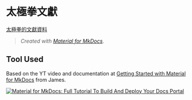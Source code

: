 # 太極拳文獻

[太極拳的文獻資料](https://myseq.github.io/69docs/)

> *Created with [Material for MkDocs](https://squidfunk.github.io/mkdocs-material/)*.

## Tool Used

Based on the YT video and documentation at [Getting Started with Material for MkDocs](https://jameswillett.dev/getting-started-with-material-for-mkdocs/) from James.


[![Material for MkDocs: Full Tutorial To Build And Deploy Your Docs Portal]()](https://www.youtube.com/watch?v=xlABhbnNrfI "Material for MkDocs: Full Tutorial To Build And Deploy Your Docs Portal")



